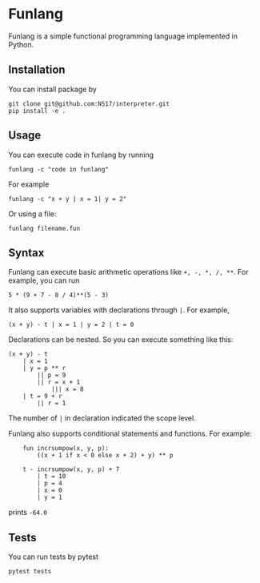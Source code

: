 # Funlang

Funlang is a simple functional programming language implemented in Python.

## Installation

You can install package by

```commandline
git clone git@github.com:NS17/interpreter.git
pip install -e .
```

## Usage

You can execute code in funlang by running

```commandline
funlang -c "code in funlang"
```

For example

```commandline
funlang -c "x + y | x = 1| y = 2"
```

Or using a file:

```commandline
funlang filename.fun
```

## Syntax

Funlang can execute basic arithmetic operations like `+, -, *, /, **`.
For example, you can run

```commandline
5 * (9 + 7 - 8 / 4)**(5 - 3)
```

It also supports variables with declarations through `|`.
For example,

`(x + y) - t | x = 1 | y = 2 | t = 0`

Declarations can be nested. So you can execute something like this:

```
(x + y) - t 
    | x = 1
    | y = p ** r 
        || p = 9
        || r = x + 1
            ||| x = 8
    | t = 9 + r
        || r = 1
```

The number of `|` in declaration indicated the scope level.

Funlang also supports conditional statements and functions.
For example:

```
    fun incrsumpow(x, y, p):
        ((x + 1 if x < 0 else x + 2) + y) ** p
    
    t - incrsumpow(x, y, p) + 7 
        | t = 10
        | p = 4
        | x = 0
        | y = 1
```
prints `-64.0`

## Tests

You can run tests by pytest

```commandline
pytest tests
```
